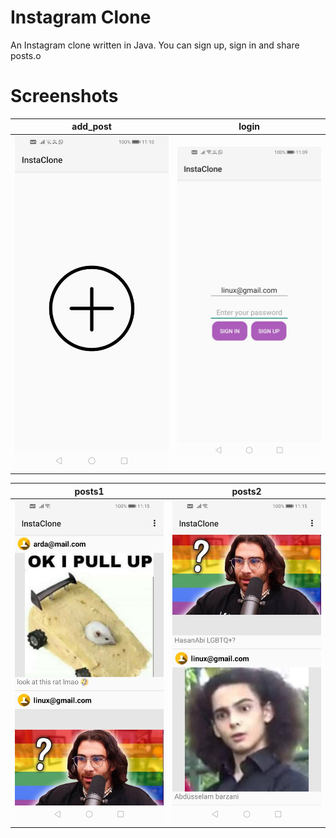 # Instagram Clone
An Instagram clone written in Java. You can sign up, sign in and share posts.o

# Screenshots
| add_post                                            | login                                         |
|-----------------------------------------------------|-----------------------------------------------|
| <img src="screenshots/add_post.jpg" alt="add_post"> | <img src="screenshots/login.jpg" alt="login"> |

| posts1                                          | posts2                                          |
|-------------------------------------------------|-------------------------------------------------|
| <img src="screenshots/posts1.jpg" alt="posts1"> | <img src="screenshots/posts2.jpg" alt="posts2"> |
